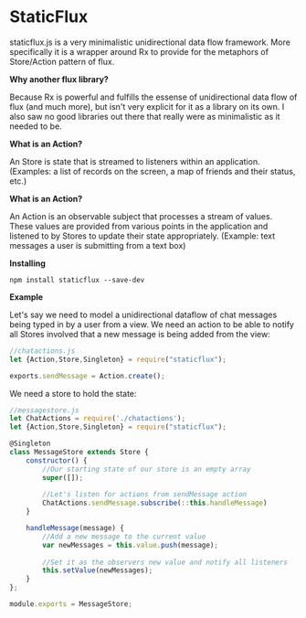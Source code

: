 # StaticFlux

staticflux.js is a very minimalistic unidirectional data flow framework. More specifically it is a wrapper around Rx to provide 
for the metaphors of Store/Action pattern of flux. 

**Why another flux library?**

Because Rx is powerful and fulfills the essense of unidirectional data flow of flux (and much more), but isn't very explicit for it as a library on its own. I also saw no good libraries out there that really were as minimalistic as it needed to be.

**What is an Action?**

An Store is state that is streamed to listeners within an application. (Examples: a list of records on the screen, a map of friends and their status, etc.)

**What is an Action?**

An Action is an observable subject that processes a stream of values. These values are provided from various points in the application and listened to by Stores to update their state appropriately. (Example: text messages a user is submitting from a text box)

**Installing**

```
npm install staticflux --save-dev
```

**Example**

Let's say we need to model a unidirectional dataflow of chat messages being typed in by a user from a view. We need an action to be able to notify all Stores involved that a new message is being added from the view:

```javascript
//chatactions.js
let {Action,Store,Singleton} = require("staticflux");

exports.sendMessage = Action.create();
```

We need a store to hold the state:

```javascript
//messagestore.js
let ChatActions = require('./chatactions');
let {Action,Store,Singleton} = require("staticflux");

@Singleton
class MessageStore extends Store {
    constructor() {
        //Our starting state of our store is an empty array
        super([]);
        
        //Let's listen for actions from sendMessage action
        ChatActions.sendMessage.subscribe(::this.handleMessage)
    }

    handleMessage(message) {
        //Add a new message to the current value
        var newMessages = this.value.push(message);
        
        //Set it as the observers new value and notify all listeners
        this.setValue(newMessages);
    }
};

module.exports = MessageStore;
```


